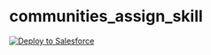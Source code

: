 # communities_assign_skill
<a href="https://githubsfdeploy.herokuapp.com?owner=acbokade&repo=communities_assign_skill">
  <img alt="Deploy to Salesforce"
       src="https://raw.githubusercontent.com/afawcett/githubsfdeploy/master/deploy.png">
</a>
